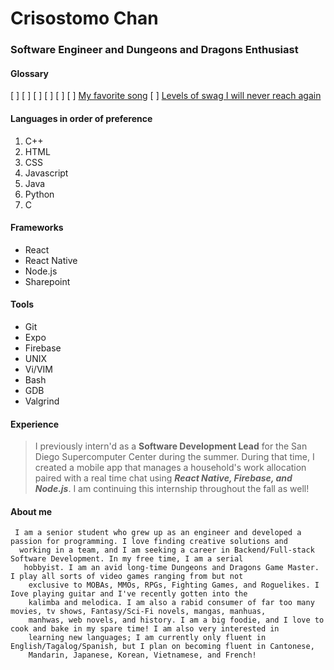 # Crisostomo Chan

### Software Engineer and Dungeons and Dragons Enthusiast

#### Glossary

[ ]
[ ]
[ ]
[ ]
[ ]
[ ] [My favorite song](https://www.youtube.com/watch?v=SIuF37EWaLU)
[ ] [Levels of swag I will never reach again](Swagapino.png)

#### Languages in order of preference

1. C++
2. HTML
3. CSS
4. Javascript
5. Java
6. Python
7. C

#### Frameworks

- React
- React Native
- Node.js
- Sharepoint

#### Tools

- Git
- Expo
- Firebase
- UNIX
- Vi/VIM
- Bash
- GDB
- Valgrind

#### Experience

> I previously intern'd as a **Software Development Lead** for the San Diego Supercomputer Center during the summer. During that time, I created a mobile app that manages a household's work allocation paired with a real time chat using **_React Native, Firebase, and Node.js_**. I am continuing this internship throughout the fall as well!

#### About me

```
 I am a senior student who grew up as an engineer and developed a passion for programming. I love finding creative solutions and
  working in a team, and I am seeking a career in Backend/Full-stack Software Development. In my free time, I am a serial
   hobbyist. I am an avid long-time Dungeons and Dragons Game Master. I play all sorts of video games ranging from but not
    exclusive to MOBAs, MMOs, RPGs, Fighting Games, and Roguelikes. I Iove playing guitar and I've recently gotten into the
    kalimba and melodica. I am also a rabid consumer of far too many movies, tv shows, Fantasy/Sci-Fi novels, mangas, manhuas,
    manhwas, web novels, and history. I am a big foodie, and I love to cook and bake in my spare time! I am also very interested in
    learning new languages; I am currently only fluent in English/Tagalog/Spanish, but I plan on becoming fluent in Cantonese,
    Mandarin, Japanese, Korean, Vietnamese, and French!
```

